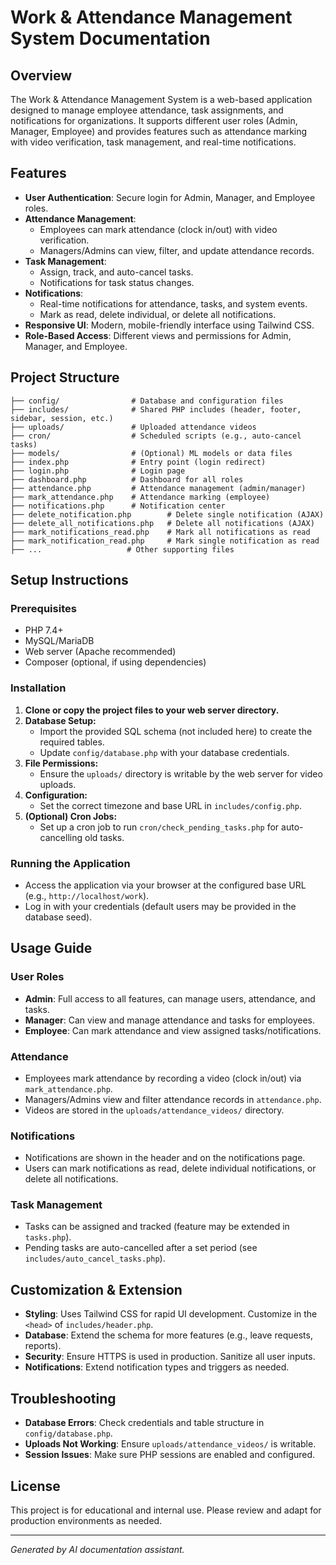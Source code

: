 # Work & Attendance Management System Documentation

## Overview

The Work & Attendance Management System is a web-based application designed to manage employee attendance, task assignments, and notifications for organizations. It supports different user roles (Admin, Manager, Employee) and provides features such as attendance marking with video verification, task management, and real-time notifications.

## Features

- **User Authentication**: Secure login for Admin, Manager, and Employee roles.
- **Attendance Management**:
  - Employees can mark attendance (clock in/out) with video verification.
  - Managers/Admins can view, filter, and update attendance records.
- **Task Management**:
  - Assign, track, and auto-cancel tasks.
  - Notifications for task status changes.
- **Notifications**:
  - Real-time notifications for attendance, tasks, and system events.
  - Mark as read, delete individual, or delete all notifications.
- **Responsive UI**: Modern, mobile-friendly interface using Tailwind CSS.
- **Role-Based Access**: Different views and permissions for Admin, Manager, and Employee.

## Project Structure

```
├── config/                # Database and configuration files
├── includes/              # Shared PHP includes (header, footer, sidebar, session, etc.)
├── uploads/               # Uploaded attendance videos
├── cron/                  # Scheduled scripts (e.g., auto-cancel tasks)
├── models/                # (Optional) ML models or data files
├── index.php              # Entry point (login redirect)
├── login.php              # Login page
├── dashboard.php          # Dashboard for all roles
├── attendance.php         # Attendance management (admin/manager)
├── mark_attendance.php    # Attendance marking (employee)
├── notifications.php      # Notification center
├── delete_notification.php        # Delete single notification (AJAX)
├── delete_all_notifications.php   # Delete all notifications (AJAX)
├── mark_notifications_read.php    # Mark all notifications as read
├── mark_notification_read.php     # Mark single notification as read
├── ...                   # Other supporting files
```

## Setup Instructions

### Prerequisites
- PHP 7.4+
- MySQL/MariaDB
- Web server (Apache recommended)
- Composer (optional, if using dependencies)

### Installation
1. **Clone or copy the project files to your web server directory.**
2. **Database Setup:**
   - Import the provided SQL schema (not included here) to create the required tables.
   - Update `config/database.php` with your database credentials.
3. **File Permissions:**
   - Ensure the `uploads/` directory is writable by the web server for video uploads.
4. **Configuration:**
   - Set the correct timezone and base URL in `includes/config.php`.
5. **(Optional) Cron Jobs:**
   - Set up a cron job to run `cron/check_pending_tasks.php` for auto-cancelling old tasks.

### Running the Application
- Access the application via your browser at the configured base URL (e.g., `http://localhost/work`).
- Log in with your credentials (default users may be provided in the database seed).

## Usage Guide

### User Roles
- **Admin**: Full access to all features, can manage users, attendance, and tasks.
- **Manager**: Can view and manage attendance and tasks for employees.
- **Employee**: Can mark attendance and view assigned tasks/notifications.

### Attendance
- Employees mark attendance by recording a video (clock in/out) via `mark_attendance.php`.
- Managers/Admins view and filter attendance records in `attendance.php`.
- Videos are stored in the `uploads/attendance_videos/` directory.

### Notifications
- Notifications are shown in the header and on the notifications page.
- Users can mark notifications as read, delete individual notifications, or delete all notifications.

### Task Management
- Tasks can be assigned and tracked (feature may be extended in `tasks.php`).
- Pending tasks are auto-cancelled after a set period (see `includes/auto_cancel_tasks.php`).

## Customization & Extension
- **Styling**: Uses Tailwind CSS for rapid UI development. Customize in the `<head>` of `includes/header.php`.
- **Database**: Extend the schema for more features (e.g., leave requests, reports).
- **Security**: Ensure HTTPS is used in production. Sanitize all user inputs.
- **Notifications**: Extend notification types and triggers as needed.

## Troubleshooting
- **Database Errors**: Check credentials and table structure in `config/database.php`.
- **Uploads Not Working**: Ensure `uploads/attendance_videos/` is writable.
- **Session Issues**: Make sure PHP sessions are enabled and configured.

## License
This project is for educational and internal use. Please review and adapt for production environments as needed.

---

*Generated by AI documentation assistant.* 